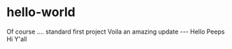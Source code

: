 # hello-world
Of course ....  standard first project
Voila an amazing update ---
Hello Peeps
Hi Y'all
